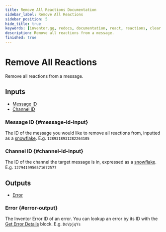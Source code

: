 ```yaml
---
title: Remove All Reactions Documentation
sidebar_label: Remove All Reactions
sidebar_position: 5
hide_title: true
keywords: [inventor.gg, redocs, documentation, react, reactions, clear reactions, remove reactions, remove all reactions]
description: Remove all reactions from a message.
finished: true
---
```

# Remove All Reactions
Remove all reactions from a message.

## Inputs

- [Message ID](#message-id-input)
- [Channel ID](#channel-id-input)

### Message ID {#message-id-input}
The ID of the message you would like to remove all reactions from, inputted as a 
[snowflake](/inventor-reference/types/string/snowflake). E.g. `1289318931282264105`
### Channel ID {#channel-id-input}
The ID of the channel the target message is in, expressed as a [snowflake](/inventor-reference/types/string/snowflake). E.g. `1279419956571672577`

## Outputs

- [Error](#error-output)

### Error {#error-output}
The Inventor Error ID of an error. You can lookup an error by its ID with the [Get Error Details](/inventor-reference/blocks/utilities/get-error-details) block. E.g. `DoVpjqYs`